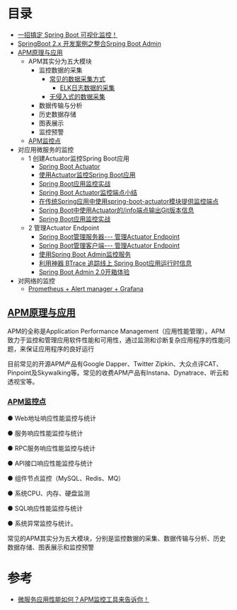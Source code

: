 
# 目录
* [一招搞定 Spring Boot 可视化监控！](https://mp.weixin.qq.com/s/J67gVzdoFZZZPIoXtPqsLg)
* [SpringBoot 2.x 开发案例之整合Srping Boot Admin](https://www.jianshu.com/p/a791e1c0b67e)
* [APM原理与应用](#APM原理与应用)
  * APM其实分为五大模块
    * 监控数据的采集
      * [常见的数据采集方式](https://weread.qq.com/web/reader/d9e327a07188b377d9eb7dak35f3251024e35f4a8d46404)
        * [ELK日志数据的采集 ](https://github.com/stevenli91748/JAVA-Architecture/blob/master/Tools%20and%20Middleware/%E6%97%A5%E5%BF%97%E7%B3%BB%E7%BB%9F/ELK/README.md)
      * [无侵入式的数据采集 ](https://weread.qq.com/web/reader/d9e327a07188b377d9eb7dak35f3251024e35f4a8d46404)
    * 数据传输与分析
    * 历史数据存储
    * 图表展示
    * 监控预警  
  * [APM监控点](#APM监控点) 
* 对应用微服务的监控
   * 1 创建Actuator监控Spring Boot应用
     * [Spring Boot Actuator](https://www.yiibai.com/spring-boot/spring_boot_actuator.html)
     * [使用Actuator监控Spring Boot应用](https://mrbird.cc/Acutator-Spring-Boot.html)
     * [Spring Boot应用监控实战](https://mp.weixin.qq.com/s?__biz=MzU4ODI1MjA3NQ==&mid=2247483771&idx=1&sn=7c5f103a816c16e453e04141d7433bf9&chksm=fdded7bfcaa95ea9a5dbe81114d32c1908bf8da0b3366bfbfcbe2473445cdba73c5e2060d5f3#rd)
     * [Spring Boot Actuator监控端点小结](http://blog.didispace.com/spring-boot-actuator-1/)
     * [在传统Spring应用中使用spring-boot-actuator模块提供监控端点](http://blog.didispace.com/spring-boot-actuator-without-boot/)
     * [Spring Boot中使用Actuator的/info端点输出Git版本信息](http://blog.didispace.com/spring-boot-actuator-info-git/)
     * [Spring Boot应用监控实战](https://github.com/hansonwang99/Spring-Boot-In-Action/tree/master/springbt_admin_server)
   * 2 管理Actuator Endpoint
     * [Spring Boot管理服务器--- 管理Actuator Endpoint](https://www.yiibai.com/spring-boot/spring_boot_admin_server.html)
     * [Spring Boot管理客户端--- 管理Actuator Endpoint](https://www.yiibai.com/spring-boot/spring_boot_admin_client.html)
     * [使用Spring Boot Admin监控服务](https://mrbird.cc/Spring-Boot-Admin.html)
     * [利用神器 BTrace 追踪线上 Spring Boot应用运行时信息](https://www.codesheep.cn/2019/01/17/springbt-btrace/)
     * [Spring Boot Admin 2.0开箱体验](https://github.com/hansonwang99/Spring-Boot-In-Action/tree/master/spring_boot_admin2.0_demo)
* 对网络的监控
  * [Prometheus + Alert manager +  Grafana](https://github.com/stevenli91748/JAVA-Architecture/blob/master/Prometheus/README.md)


## [APM原理与应用](https://weread.qq.com/web/reader/d9e327a07188b377d9eb7dak35f3251024e35f4a8d46404)

APM的全称是Application Performance Management（应用性能管理）。APM致力于监控和管理应用软件性能和可用性，通过监测和诊断复杂应用程序的性能问题，来保证应用程序的良好运行

目前常见的开源APM产品有Google Dapper、Twitter Zipkin、大众点评CAT、Pinpoint及Skywalking等。常见的收费APM产品有Instana、Dynatrace、听云和透视宝等。

### [APM监控点](https://weread.qq.com/web/reader/d9e327a07188b377d9eb7dak35f3251024e35f4a8d46404)

● Web地址响应性能监控与统计

● 服务响应性能监控与统计

● RPC服务响应性能监控与统计

● API接口响应性能监控与统计

● 组件节点监控（MySQL、Redis、MQ）

● 系统CPU、内存、硬盘监测

● SQL响应性能监控与统计

● 系统异常监控与统计。


常见的APM其实分为五大模块，分别是监控数据的采集、数据传输与分析、历史数据存储、图表展示和监控预警



# 参考

* [微服务应用性能如何？APM监控工具来告诉你！](http://www.macrozheng.com/#/reference/elastic_apm_start)

